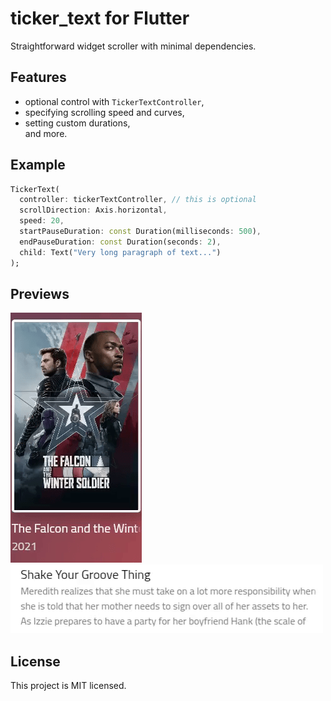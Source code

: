 # ticker_text for Flutter

Straightforward widget scroller with minimal dependencies.

## Features
- optional control with `TickerTextController`, 
- specifying scrolling speed and curves, 
- setting custom durations, \
and more.

## Example
```dart
TickerText(
  controller: tickerTextController, // this is optional
  scrollDirection: Axis.horizontal,
  speed: 20,
  startPauseDuration: const Duration(milliseconds: 500),
  endPauseDuration: const Duration(seconds: 2),
  child: Text("Very long paragraph of text...")
);
```

## Previews
<img src="https://raw.githubusercontent.com/arafatamim/ticker_text/main/ticker_2.gif?raw=true">
<img src="https://raw.githubusercontent.com/arafatamim/ticker_text/main/ticker_1.gif?raw=true">

## License
This project is MIT licensed.